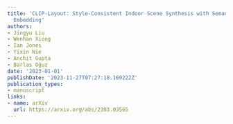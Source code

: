 ```yaml
---
title: 'CLIP-Layout: Style-Consistent Indoor Scene Synthesis with Semantic Furniture
  Embedding'
authors:
- Jingyu Liu
- Wenhan Xiong
- Ian Jones
- Yixin Nie
- Anchit Gupta
- Barlas Oğuz
date: '2023-01-01'
publishDate: '2023-11-27T07:27:18.169222Z'
publication_types:
- manuscript
links:
- name: arXiv
  url: https://arxiv.org/abs/2303.03565
---
```

